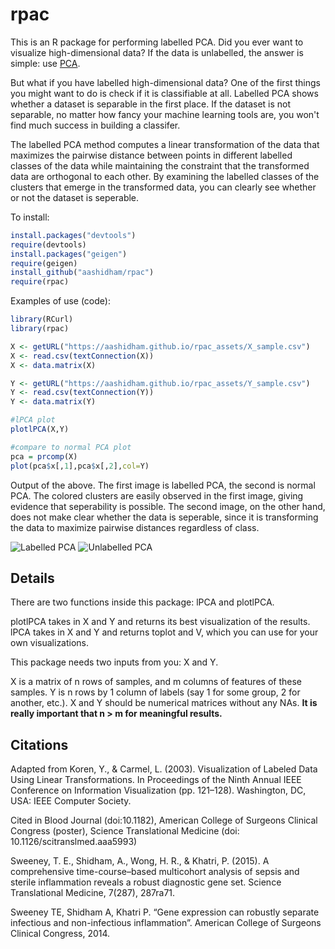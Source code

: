 rpac
====

This is an R package for performing labelled PCA. Did you ever want to visualize high-dimensional data? If the data is unlabelled, the answer is simple: use [PCA](http://en.wikipedia.org/wiki/Principal_component_analysis). 

But what if you have labelled high-dimensional data? One of the first things you might want to do is check if it is classifiable at all. Labelled PCA shows whether a dataset is separable in the first place. If the dataset is not separable, no matter how fancy your machine learning tools are, you won't find much success in building a classifer. 

The labelled PCA method computes a linear transformation of the data that maximizes the pairwise distance between points in different labelled classes of the data while maintaining the constraint that the transformed data are orthogonal to each other. By examining the labelled classes of the clusters that emerge in the transformed data, you can clearly see whether or not the dataset is seperable.

To install:

```R
install.packages("devtools")
require(devtools)
install.packages("geigen")
require(geigen)
install_github("aashidham/rpac")
require(rpac)
```

Examples of use (code):
```R
library(RCurl)
library(rpac)

X <- getURL("https://aashidham.github.io/rpac_assets/X_sample.csv")
X <- read.csv(textConnection(X))
X <- data.matrix(X)

Y <- getURL("https://aashidham.github.io/rpac_assets/Y_sample.csv")
Y <- read.csv(textConnection(Y))
Y <- data.matrix(Y)

#lPCA plot
plotlPCA(X,Y) 

#compare to normal PCA plot
pca = prcomp(X)
plot(pca$x[,1],pca$x[,2],col=Y) 
```
Output of the above. The first image is labelled PCA, the second is normal PCA. The colored clusters are easily observed in the first image, giving evidence that seperability is possible. The second image, on the other hand, does not make clear whether the data is seperable, since it is transforming the data to maximize pairwise distances regardless of class.

![Labelled PCA](https://aashidham.github.io/rpac_assets/new.png)
![Unlabelled PCA](https://aashidham.github.io/rpac_assets/old.png)


Details
-------------
There are two functions inside this package: lPCA and plotlPCA.

plotlPCA takes in X and Y and returns its best visualization of
the results. lPCA takes in X and Y and returns toplot and V, which
you can use for your own visualizations. 

This package needs two inputs from you: X and Y.

X is a matrix of n rows of samples, and m columns of features of these samples. Y is n rows by 1 column of labels (say 1 for some group, 2 for another, etc.). X and Y should be numerical matrices without any NAs. **It is really important that n > m for meaningful results.**

Citations
-------------
Adapted from   Koren, Y., & Carmel, L. (2003). Visualization of Labeled Data Using Linear Transformations. In Proceedings of the Ninth Annual IEEE Conference on Information Visualization (pp. 121–128). Washington, DC, USA: IEEE Computer Society.

Cited in Blood Journal (doi:10.1182), American College of Surgeons Clinical Congress (poster), Science Translational Medicine (doi: 10.1126/scitranslmed.aaa5993)

Sweeney, T. E., Shidham, A., Wong, H. R., & Khatri, P. (2015). A comprehensive time-course–based    multicohort analysis of sepsis and sterile inflammation reveals a robust diagnostic gene set.   Science Translational Medicine, 7(287), 287ra71.

Sweeney TE, Shidham A, Khatri P. “Gene expression can robustly separate infectious and non-infectious   inflammation”. American College of Surgeons Clinical Congress, 2014.
